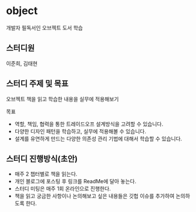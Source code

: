 # object
개발자 필독서인 오브젝트 도서 학습

## 스터디원
이준희, 김태현

## 스터디 주제 및 목표
오브젝트 책을 읽고 학습한 내용을 실무에 적용해보기

목표 
- 역할, 책임, 협력을 통한 트레이드오프 설계방식을 고려할 수 있습니다.
- 다양한 디자인 패턴을 학습하고, 실무에 적용해볼 수 있습니다.
- 설계를 유연하게 만드는 다양한 의존성 관리 기법에 대해서 학습할 수 있습니다.


## 스터디 진행방식(초안)

- 매주 2 챕터별로 책을 읽는다.
- 개인 블로그에 포스팅 후 링크를 ReadMe에 달아 놓는다.
- 스터디 미팅은 매주 1회 온라인으로 진행한다.
- 책을 읽고 궁금한 사항이나 논의해보고 싶은 내용들은 깃헙 이슈를 추가하여 논의하도록 한다.
